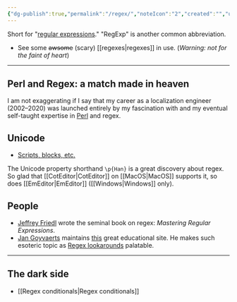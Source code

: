 ```yaml
---
{"dg-publish":true,"permalink":"/regex/","noteIcon":"2","created":"","updated":""}
---
```


Short for "[regular expressions](https://en.wikipedia.org/wiki/Regular_expression)." "RegExp" is another common abbreviation.

- See some ~~awsome~~ (scary) [[regexes\|regexes]] in use. (*Warning: not for the faint of heart*)

---
## Perl and Regex: a match made in heaven
I am not exaggerating if I say that my career as a localization engineer (2002–2020) was launched entirely by my fascination with and my eventual self-taught expertise in [Perl](https://www.tiobe.com/tiobe-index/) and regex.

## Unicode
- [Scripts, blocks, etc.](https://www.regular-expressions.info/unicode.html)

The Unicode property shorthand ``\p{Han}`` is a great discovery about regex. So glad that [[CotEditor\|CotEditor]] on [[MacOS\|MacOS]] supports it, so does [[EmEditor\|EmEditor]] ([[Windows\|Windows]] only).

## People
- [Jeffrey Friedl](http://regex.info/) wrote the seminal book on regex: *Mastering Regular Expressions*.
- [Jan Goyvaerts](https://www.just-great-software.com/aboutjg.html) maintains [this](https://www.regular-expressions.info/) great educational site. He makes such esoteric topic as [Regex lookarounds](https://www.regular-expressions.info/lookaround.html) palatable.

---
## The dark side
- [[Regex conditionals\|Regex conditionals]]